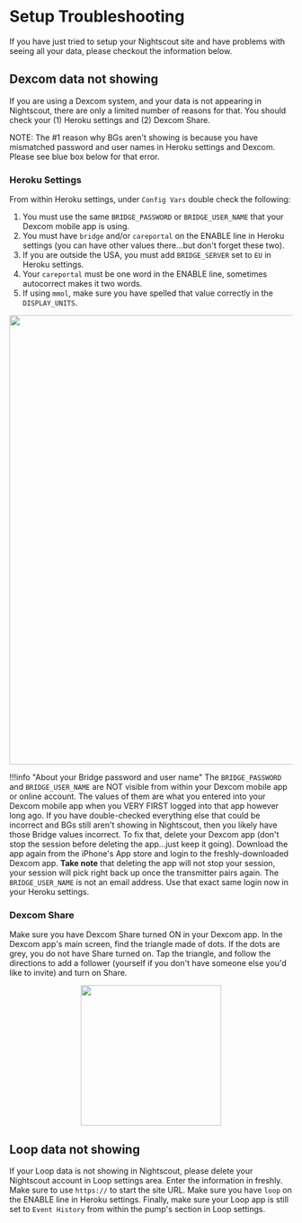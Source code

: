 # Setup Troubleshooting

If you have just tried to setup your Nightscout site and have problems with seeing all your data, please checkout the information below.

## Dexcom data not showing

If you are using a Dexcom system, and your data is not appearing in Nightscout, there are only a limited number of reasons for that. You should check your (1) Heroku settings and (2) Dexcom Share.

NOTE: The #1 reason why BGs aren't showing is because you have mismatched password and user names in Heroku settings and Dexcom. Please see blue box below for that error.

### Heroku Settings

From within Heroku settings, under `Config Vars` double check the following:

1. You must use the same `BRIDGE_PASSWORD` or `BRIDGE_USER_NAME` that your Dexcom mobile app is using.
2. You must have `bridge` and/or `careportal` on the ENABLE line in Heroku settings (you can have other values there...but don't forget these two).
3. If you are outside the USA, you must add `BRIDGE_SERVER` set to `EU` in Heroku settings.
4. Your `careportal` must be one word in the ENABLE line, sometimes autocorrect makes it two words.
5. If using `mmol`, make sure you have spelled that value correctly in the `DISPLAY_UNITS`.

<p align="center">
<img src="../img/bridge-settings.jpg" width="800">
</p> 

!!!info "About your Bridge password and user name"
    The `BRIDGE_PASSWORD` and `BRIDGE_USER_NAME` are NOT visible from within your Dexcom mobile app or online account. The values of them are what you entered into your Dexcom mobile app when you VERY FIRST logged into that app however long ago. If you have double-checked everything else that could be incorrect and BGs still aren't showing in Nightscout, then you likely have those Bridge values incorrect. To fix that, delete your Dexcom app (don't stop the session before deleting the app...just keep it going). Download the app again from the iPhone's App store and login to the freshly-downloaded Dexcom app. **Take note** that deleting the app will not stop your session, your session will pick right back up once the transmitter pairs again. The `BRIDGE_USER_NAME` is not an email address. Use that exact same login now in your Heroku settings.

### Dexcom Share
Make sure you have Dexcom Share turned ON in your Dexcom app. In the Dexcom app's main screen, find the triangle made of dots. If the dots are grey, you do not have Share turned on. Tap the triangle, and follow the directions to add a follower (yourself if you don't have someone else you'd like to invite) and turn on Share.

<p align="center">
<img src="../img/sharing.jpg" width="250">
</p>

## Loop data not showing

If your Loop data is not showing in Nightscout, please delete your Nightscout account in Loop settings area. Enter the information in freshly. Make sure to use `https://` to start the site URL. Make sure you have `loop` on the ENABLE line in Heroku settings. Finally, make sure your Loop app is still set to `Event History` from within the pump's section in Loop settings.

